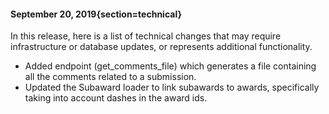 #### September 20, 2019{section=technical}

In this release, here is a list of technical changes that may require infrastructure or database updates, or represents additional functionality.

* Added endpoint (get_comments_file) which generates a file containing all the comments related to a submission.
* Updated the Subaward loader to link subawards to awards, specifically taking into account dashes in the award ids.
